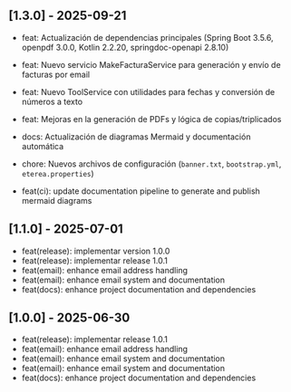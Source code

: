 ## [1.3.0] - 2025-09-21
- feat: Actualización de dependencias principales (Spring Boot 3.5.6, openpdf 3.0.0, Kotlin 2.2.20, springdoc-openapi 2.8.10)
- feat: Nuevo servicio MakeFacturaService para generación y envío de facturas por email
- feat: Nuevo ToolService con utilidades para fechas y conversión de números a texto
- feat: Mejoras en la generación de PDFs y lógica de copias/triplicados
- docs: Actualización de diagramas Mermaid y documentación automática
- chore: Nuevos archivos de configuración (`banner.txt`, `bootstrap.yml`, `eterea.properties`)

- feat(ci): update documentation pipeline to generate and publish mermaid diagrams

## [1.1.0] - 2025-07-01
- feat(release): implementar version 1.0.0
- feat(release): implementar release 1.0.1
- feat(email): enhance email address handling
- feat(email): enhance email system and documentation
- feat(docs): enhance project documentation and dependencies

## [1.0.0] - 2025-06-30
- feat(release): implementar release 1.0.1
- feat(email): enhance email address handling
- feat(email): enhance email system and documentation
- feat(email): enhance email system and documentation
- feat(docs): enhance project documentation and dependencies